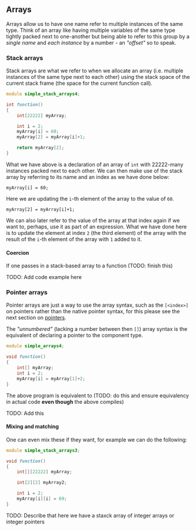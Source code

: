 ## Arrays

Arrays allow us to have one name refer to multiple instances of the same type. Think of an array like having multiple variables
of the same type tightly packed next to one-another but being able to refer to this group by a _single name_ and _each instance_ by a number - an _"offset"_ so to speak.

### Stack arrays

Stack arrays are what we refer to when we allocate an array (i.e. multiple instances of the same type next to each other) using the stack space of the current stack frame (the space for the current function call).

```{.d numberLines=1 hl_lines="5"}
module simple_stack_arrays4;

int function()
{
    int[22222] myArray;

    int i = 2;
    myArray[i] = 60;
    myArray[2] = myArray[i]+1;

    return myArray[2];
}
```

What we have above is a declaration of an array of `int` with 22222-many instances packed next to each other. We can then make use of the stack array by referring to its name and an index as we have done below:

```{.d}
myArray[i] = 60;
```

Here we are updating the `i`-th element of the array to the value of `60`.

```{.d}
myArray[2] = myArray[i]+1;
```

We can also later refer to the value of the array at that index again if we want to, perhaps, use it as part of an expression. What we have done here is to update the element at index `2` (the third element) of the array with the result of the `i`-th element of the array with `1` added to it.

#### Coercion

If one passes in a stack-based array to a function (TODO: finish this)

TODO: Add code example here

### Pointer arrays

Pointer arrays are just a way to use the array syntax, such as the `[<index>]` on pointers rather than the native pointer syntax, for this please see the next section on [pointers](39-pointers.md).

The _"unnumbered"_ (lacking a number between then `[]`) array syntax is the equivalent of declaring a pointer to the component type.

```{.d numberLines=1}
module simple_arrays4;

void function()
{
    int[] myArray;
    int i = 2;
    myArray[i] = myArray[1]+2;
}
```

The above program is equivalent to (TODO: do this and ensure equivalency in actual code **even though** the above compiles)

TODO: Add this

#### Mixing and matching

One can even mix these if they want, for example we can do the following:

```{.d numberLines=1}
module simple_stack_arrays3;

void function()
{
    int[][22222] myArray;

    int[2][2] myArray2;

    int i = 2;
    myArray[i][i] = 69;
}
```

TODO: Describe that here we have a staxck array of integer arrays or integer pointers